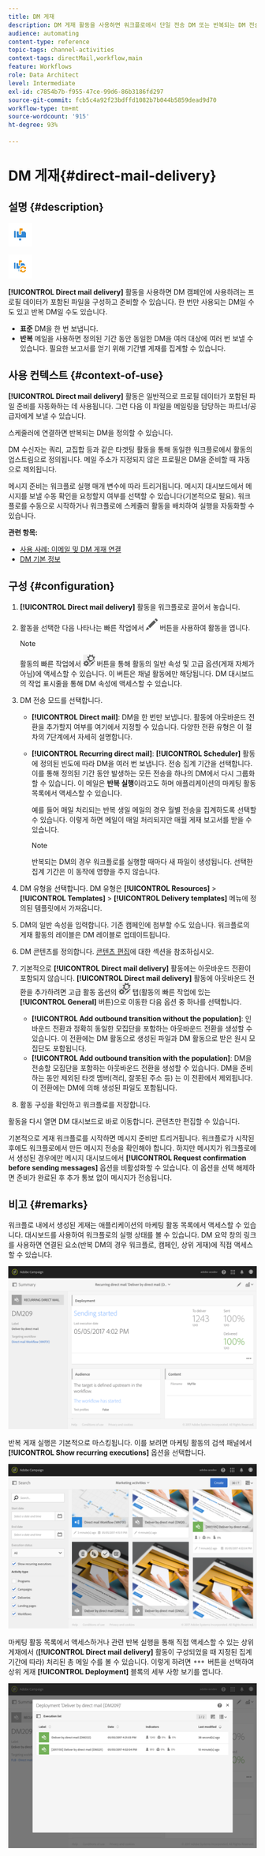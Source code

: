 ```yaml
---
title: DM 게재
description: DM 게재 활동을 사용하면 워크플로에서 단일 전송 DM 또는 반복되는 DM 전송을 구성할 수 있습니다.
audience: automating
content-type: reference
topic-tags: channel-activities
context-tags: directMail,workflow,main
feature: Workflows
role: Data Architect
level: Intermediate
exl-id: c7854b7b-f955-47ce-99d6-86b3186fd297
source-git-commit: fcb5c4a92f23bdffd1082b7b044b5859dead9d70
workflow-type: tm+mt
source-wordcount: '915'
ht-degree: 93%

---
```


# DM 게재{#direct-mail-delivery}

## 설명 {#description}

![](assets/paper.png)

![](assets/recurrentpaper.png)

**[!UICONTROL Direct mail delivery]** 활동을 사용하면 DM 캠페인에 사용하려는 프로필 데이터가 포함된 파일을 구성하고 준비할 수 있습니다. 한 번만 사용되는 DM일 수도 있고 반복 DM일 수도 있습니다.

* **표준** DM을 한 번 보냅니다.
* **반복** 메일을 사용하면 정의된 기간 동안 동일한 DM을 여러 대상에 여러 번 보낼 수 있습니다. 필요한 보고서를 얻기 위해 기간별 게재를 집계할 수 있습니다.

## 사용 컨텍스트 {#context-of-use}

**[!UICONTROL Direct mail delivery]** 활동은 일반적으로 프로필 데이터가 포함된 파일 준비를 자동화하는 데 사용됩니다. 그런 다음 이 파일을 메일링을 담당하는 파트너/공급자에게 보낼 수 있습니다.

스케줄러에 연결하면 반복되는 DM을 정의할 수 있습니다.

DM 수신자는 쿼리, 교집합 등과 같은 타겟팅 활동을 통해 동일한 워크플로에서 활동의 업스트림으로 정의됩니다. 메일 주소가 지정되지 않은 프로필은 DM을 준비할 때 자동으로 제외됩니다.

메시지 준비는 워크플로 실행 매개 변수에 따라 트리거됩니다. 메시지 대시보드에서 메시지를 보낼 수동 확인을 요청할지 여부를 선택할 수 있습니다(기본적으로 필요). 워크플로를 수동으로 시작하거나 워크플로에 스케줄러 활동을 배치하여 실행을 자동화할 수 있습니다.

**관련 항목:**

* [사용 사례: 이메일 및 DM 게재 연결](../../automating/using/coupling-email-direct-mail.md)
* [DM 기본 정보](../../channels/using/about-direct-mail.md)

## 구성 {#configuration}

1. **[!UICONTROL Direct mail delivery]** 활동을 워크플로로 끌어서 놓습니다.
1. 활동을 선택한 다음 나타나는 빠른 작업에서 ![](assets/edit_darkgrey-24px.png) 버튼을 사용하여 활동을 엽니다.

   >[!NOTE]
   >
   >활동의 빠른 작업에서 ![](assets/dlv_activity_params-24px.png) 버튼을 통해 활동의 일반 속성 및 고급 옵션(게재 자체가 아님)에 액세스할 수 있습니다. 이 버튼은 채널 활동에만 해당됩니다. DM 대시보드의 작업 표시줄을 통해 DM 속성에 액세스할 수 있습니다.

1. DM 전송 모드를 선택합니다.

   * **[!UICONTROL Direct mail]**: DM을 한 번만 보냅니다. 활동에 아웃바운드 전환을 추가할지 여부를 여기에서 지정할 수 있습니다. 다양한 전환 유형은 이 절차의 7단계에서 자세히 설명합니다.
   * **[!UICONTROL Recurring direct mail]**: **[!UICONTROL Scheduler]** 활동에 정의된 빈도에 따라 DM을 여러 번 보냅니다. 전송 집계 기간을 선택합니다. 이를 통해 정의된 기간 동안 발생하는 모든 전송을 하나의 DM에서 다시 그룹화할 수 있습니다. 이 메일은 **반복 실행**&#x200B;이라고도 하며 애플리케이션의 마케팅 활동 목록에서 액세스할 수 있습니다.

     예를 들어 매일 처리되는 반복 생일 메일의 경우 월별 전송을 집계하도록 선택할 수 있습니다. 이렇게 하면 메일이 매일 처리되지만 매월 게재 보고서를 받을 수 있습니다.

     >[!NOTE]
     >
     >반복되는 DM의 경우 워크플로를 실행할 때마다 새 파일이 생성됩니다. 선택한 집계 기간은 이 동작에 영향을 주지 않습니다.

1. DM 유형을 선택합니다. DM 유형은 **[!UICONTROL Resources]** > **[!UICONTROL Templates]** > **[!UICONTROL Delivery templates]** 메뉴에 정의된 템플릿에서 가져옵니다.
1. DM의 일반 속성을 입력합니다. 기존 캠페인에 첨부할 수도 있습니다. 워크플로의 게재 활동의 레이블은 DM 레이블로 업데이트됩니다.
1. DM 콘텐츠를 정의합니다. [콘텐츠 편집](../../designing/using/personalization.md)에 대한 섹션을 참조하십시오.
1. 기본적으로 **[!UICONTROL Direct mail delivery]** 활동에는 아웃바운드 전환이 포함되지 않습니다. **[!UICONTROL Direct mail delivery]** 활동에 아웃바운드 전환을 추가하려면 고급 활동 옵션의 ![](assets/dlv_activity_params-24px.png) 탭(활동의 빠른 작업에 있는 **[!UICONTROL General]** 버튼)으로 이동한 다음 옵션 중 하나를 선택합니다.

   * **[!UICONTROL Add outbound transition without the population]**: 인바운드 전환과 정확히 동일한 모집단을 포함하는 아웃바운드 전환을 생성할 수 있습니다. 이 전환에는 DM 활동으로 생성된 파일과 DM 활동으로 받은 원시 모집단도 포함됩니다.
   * **[!UICONTROL Add outbound transition with the population]**: DM을 전송할 모집단을 포함하는 아웃바운드 전환을 생성할 수 있습니다. DM을 준비하는 동안 제외된 타겟 멤버(격리, 잘못된 주소 등) 는 이 전환에서 제외됩니다. 이 전환에는 DM에 의해 생성된 파일도 포함됩니다.

1. 활동 구성을 확인하고 워크플로를 저장합니다.

활동을 다시 열면 DM 대시보드로 바로 이동합니다. 콘텐츠만 편집할 수 있습니다.

기본적으로 게재 워크플로를 시작하면 메시지 준비만 트리거됩니다. 워크플로가 시작된 후에도 워크플로에서 만든 메시지 전송을 확인해야 합니다. 하지만 메시지가 워크플로에서 생성된 경우에만 메시지 대시보드에서 **[!UICONTROL Request confirmation before sending messages]** 옵션을 비활성화할 수 있습니다. 이 옵션을 선택 해제하면 준비가 완료된 후 추가 통보 없이 메시지가 전송됩니다.

## 비고 {#remarks}

워크플로 내에서 생성된 게재는 애플리케이션의 마케팅 활동 목록에서 액세스할 수 있습니다. 대시보드를 사용하여 워크플로의 실행 상태를 볼 수 있습니다. DM 요약 창의 링크를 사용하면 연결된 요소(반복 DM의 경우 워크플로, 캠페인, 상위 게재)에 직접 액세스할 수 있습니다.

![](assets/wkf_display_parent_elements_direct_mail.png)

반복 게재 실행은 기본적으로 마스킹됩니다. 이를 보려면 마케팅 활동의 검색 패널에서 **[!UICONTROL Show recurring executions]** 옵션을 선택합니다.

![](assets/wkf_display_recurrent_executions_direct_mail.png)

마케팅 활동 목록에서 액세스하거나 관련 반복 실행을 통해 직접 액세스할 수 있는 상위 게재에서 (**[!UICONTROL Direct mail delivery]** 활동이 구성되었을 때 지정된 집계 기간에 따라) 처리된 총 메일 수를 볼 수 있습니다. 이렇게 하려면 ![](assets/wkf_dlv_detail_button.png) 버튼을 선택하여 상위 게재 **[!UICONTROL Deployment]** 블록의 세부 사항 보기를 엽니다.

![](assets/wkf_display_recurrent_executions_3_direct_mail.png)
